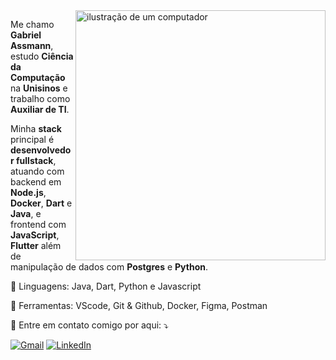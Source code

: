<img src="https://raw.githubusercontent.com/MicaelliMedeiros/micaellimedeiros/master/image/computer-illustration.png" alt="ilustração de um computador" min-width="400px" max-width="400px" width="400px" align="right">

<p align="left">Me chamo <strong>Gabriel Assmann</strong>, estudo <strong>Ciência da Computação</strong> na <strong>Unisinos</strong> e trabalho como <strong>Auxiliar de TI</strong>.<br>

Minha <strong>stack</strong> principal é <strong>desenvolvedor fullstack</strong>, atuando com backend em <strong>Node.js</strong>, <strong>Docker</strong>, <strong>Dart</strong> e <strong>Java</strong>, e frontend com <strong>JavaScript</strong>, <strong>Flutter</strong> além de manipulação de dados com <strong>Postgres</strong> e <strong>Python</strong>.</p>

<p align="left">
  🦄 Linguagens: Java, Dart, Python e Javascript
</p>

<p align="left">
  💼 Ferramentas: VScode, Git & Github, Docker, Figma, Postman
</p>

<p align="left">
  💌 Entre em contato comigo por aqui: ⤵️
</p>

<p align="left">
  <a href="mailto:gabiscg123@gmail.com" title="Gmail">
  <img src="https://img.shields.io/badge/-Gmail-FF0000?style=flat-square&labelColor=FF0000&logo=gmail&logoColor=white&link=LINK-DO-SEU-GMAIL" alt="Gmail"/></a>
  <a href="https://www.linkedin.com/in/gabriel-assmann-schafer-31ab48271/" title="LinkedIn">
  <img src="https://img.shields.io/badge/-Linkedin-0e76a8?style=flat-square&logo=Linkedin&logoColor=white&link=LINK-DO-SEU-LINKEDIN" alt="LinkedIn"/></a>
</p>
